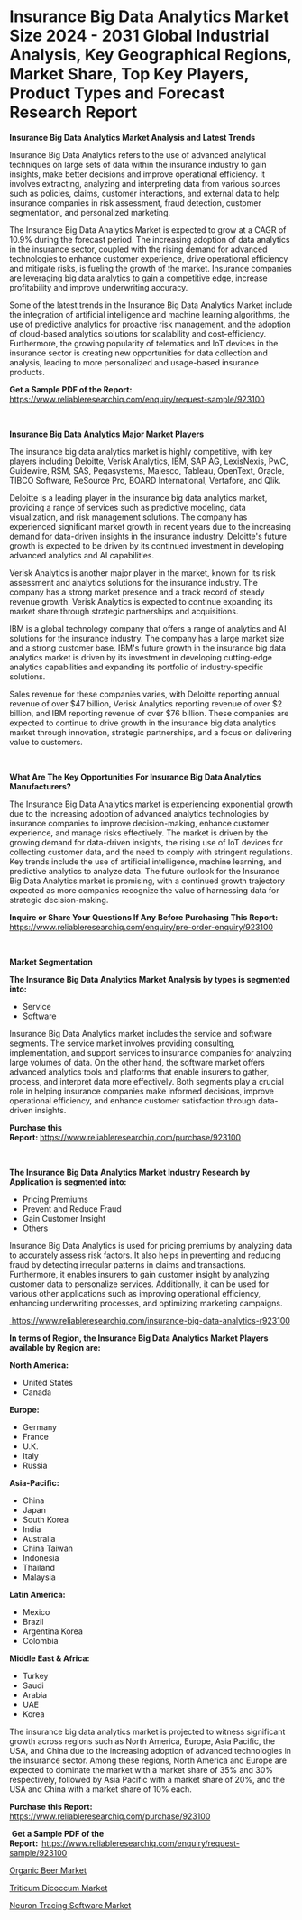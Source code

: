 <p><h1>Insurance Big Data Analytics Market Size 2024 - 2031 Global Industrial Analysis, Key Geographical Regions, Market Share, Top Key Players, Product Types and Forecast Research Report</h1></p><p><strong>Insurance Big Data Analytics Market Analysis and Latest Trends</strong></p>
<p><p>Insurance Big Data Analytics refers to the use of advanced analytical techniques on large sets of data within the insurance industry to gain insights, make better decisions and improve operational efficiency. It involves extracting, analyzing and interpreting data from various sources such as policies, claims, customer interactions, and external data to help insurance companies in risk assessment, fraud detection, customer segmentation, and personalized marketing.</p><p>The Insurance Big Data Analytics Market is expected to grow at a CAGR of 10.9% during the forecast period. The increasing adoption of data analytics in the insurance sector, coupled with the rising demand for advanced technologies to enhance customer experience, drive operational efficiency and mitigate risks, is fueling the growth of the market. Insurance companies are leveraging big data analytics to gain a competitive edge, increase profitability and improve underwriting accuracy.</p><p>Some of the latest trends in the Insurance Big Data Analytics Market include the integration of artificial intelligence and machine learning algorithms, the use of predictive analytics for proactive risk management, and the adoption of cloud-based analytics solutions for scalability and cost-efficiency. Furthermore, the growing popularity of telematics and IoT devices in the insurance sector is creating new opportunities for data collection and analysis, leading to more personalized and usage-based insurance products.</p></p>
<p><strong>Get a Sample PDF of the Report:&nbsp;</strong> <a href="https://www.reliableresearchiq.com/enquiry/request-sample/923100">https://www.reliableresearchiq.com/enquiry/request-sample/923100</a></p>
<p>&nbsp;</p>
<p><strong>Insurance Big Data Analytics Major Market Players</strong></p>
<p><p>The insurance big data analytics market is highly competitive, with key players including Deloitte, Verisk Analytics, IBM, SAP AG, LexisNexis, PwC, Guidewire, RSM, SAS, Pegasystems, Majesco, Tableau, OpenText, Oracle, TIBCO Software, ReSource Pro, BOARD International, Vertafore, and Qlik.</p><p>Deloitte is a leading player in the insurance big data analytics market, providing a range of services such as predictive modeling, data visualization, and risk management solutions. The company has experienced significant market growth in recent years due to the increasing demand for data-driven insights in the insurance industry. Deloitte's future growth is expected to be driven by its continued investment in developing advanced analytics and AI capabilities.</p><p>Verisk Analytics is another major player in the market, known for its risk assessment and analytics solutions for the insurance industry. The company has a strong market presence and a track record of steady revenue growth. Verisk Analytics is expected to continue expanding its market share through strategic partnerships and acquisitions.</p><p>IBM is a global technology company that offers a range of analytics and AI solutions for the insurance industry. The company has a large market size and a strong customer base. IBM's future growth in the insurance big data analytics market is driven by its investment in developing cutting-edge analytics capabilities and expanding its portfolio of industry-specific solutions.</p><p>Sales revenue for these companies varies, with Deloitte reporting annual revenue of over $47 billion, Verisk Analytics reporting revenue of over $2 billion, and IBM reporting revenue of over $76 billion. These companies are expected to continue to drive growth in the insurance big data analytics market through innovation, strategic partnerships, and a focus on delivering value to customers.</p></p>
<p>&nbsp;</p>
<p><strong>What Are The Key Opportunities For Insurance Big Data Analytics Manufacturers?</strong></p>
<p><p>The Insurance Big Data Analytics market is experiencing exponential growth due to the increasing adoption of advanced analytics technologies by insurance companies to improve decision-making, enhance customer experience, and manage risks effectively. The market is driven by the growing demand for data-driven insights, the rising use of IoT devices for collecting customer data, and the need to comply with stringent regulations. Key trends include the use of artificial intelligence, machine learning, and predictive analytics to analyze data. The future outlook for the Insurance Big Data Analytics market is promising, with a continued growth trajectory expected as more companies recognize the value of harnessing data for strategic decision-making.</p></p>
<p><strong>Inquire or Share Your Questions If Any Before Purchasing This Report:</strong> <a href="https://www.reliableresearchiq.com/enquiry/pre-order-enquiry/923100">https://www.reliableresearchiq.com/enquiry/pre-order-enquiry/923100</a></p>
<p>&nbsp;</p>
<p><strong>Market Segmentation</strong></p>
<p><strong>The Insurance Big Data Analytics Market Analysis by types is segmented into:</strong></p>
<p><ul><li>Service</li><li>Software</li></ul></p>
<p><p>Insurance Big Data Analytics market includes the service and software segments. The service market involves providing consulting, implementation, and support services to insurance companies for analyzing large volumes of data. On the other hand, the software market offers advanced analytics tools and platforms that enable insurers to gather, process, and interpret data more effectively. Both segments play a crucial role in helping insurance companies make informed decisions, improve operational efficiency, and enhance customer satisfaction through data-driven insights.</p></p>
<p><strong>Purchase this Report:&nbsp;</strong><a href="https://www.reliableresearchiq.com/purchase/923100">https://www.reliableresearchiq.com/purchase/923100</a></p>
<p>&nbsp;</p>
<p><strong>The Insurance Big Data Analytics Market Industry Research by Application is segmented into:</strong></p>
<p><ul><li>Pricing Premiums</li><li>Prevent and Reduce Fraud</li><li>Gain Customer Insight</li><li>Others</li></ul></p>
<p><p>Insurance Big Data Analytics is used for pricing premiums by analyzing data to accurately assess risk factors. It also helps in preventing and reducing fraud by detecting irregular patterns in claims and transactions. Furthermore, it enables insurers to gain customer insight by analyzing customer data to personalize services. Additionally, it can be used for various other applications such as improving operational efficiency, enhancing underwriting processes, and optimizing marketing campaigns.</p></p>
<p><a href="https://www.reliableresearchiq.com/insurance-big-data-analytics-r923100">&nbsp;https://www.reliableresearchiq.com/insurance-big-data-analytics-r923100</a></p>
<p><strong>In terms of Region, the Insurance Big Data Analytics Market Players available by Region are:</strong></p>
<p>
    <p> <strong> North America: </strong>
        <ul>
            <li>United States</li>
            <li>Canada</li>
        </ul>
        </p> 
    <p> <strong> Europe: </strong>
        <ul>
            <li>Germany</li>
            <li>France</li>
            <li>U.K.</li>
            <li>Italy</li>
            <li>Russia</li>
        </ul>
        </p> 
    <p> <strong> Asia-Pacific: </strong>
        <ul>
            <li>China</li>
            <li>Japan</li>
            <li>South Korea</li>
            <li>India</li>
            <li>Australia</li>
            <li>China Taiwan</li>
            <li>Indonesia</li>
            <li>Thailand</li>
            <li>Malaysia</li>
        </ul>
        </p> 
    <p> <strong> Latin America: </strong>
        <ul>
            <li>Mexico</li>
            <li>Brazil</li>
            <li>Argentina Korea</li>
            <li>Colombia</li>
        </ul>
        </p> 
    <p> <strong> Middle East & Africa: </strong>
        <ul>
            <li>Turkey</li>
            <li>Saudi</li>
            <li>Arabia</li>
            <li>UAE</li>
            <li>Korea</li>
        </ul>
    </p>
    </p>
<p><p>The insurance big data analytics market is projected to witness significant growth across regions such as North America, Europe, Asia Pacific, the USA, and China due to the increasing adoption of advanced technologies in the insurance sector. Among these regions, North America and Europe are expected to dominate the market with a market share of 35% and 30% respectively, followed by Asia Pacific with a market share of 20%, and the USA and China with a market share of 10% each.</p></p>
<p><strong>Purchase this Report: </strong><a href="https://www.reliableresearchiq.com/purchase/923100">https://www.reliableresearchiq.com/purchase/923100</a></p>
<p>&nbsp;<strong>Get a Sample PDF of the Report:&nbsp;&nbsp;</strong><a href="https://www.reliableresearchiq.com/enquiry/request-sample/923100">https://www.reliableresearchiq.com/enquiry/request-sample/923100</a></p>
<p><strong></strong></p>
<p><p><a href="https://medium.com/@sura.dutkadut/emerging-trends-in-organic-beer-market-global-outlook-and-future-prospects-from-2024-2031-ecf407f529c2">Organic Beer Market</a></p><p><a href="https://medium.com/@adam.churchill89678/triticum-dicoccum-market-global-market-share-and-ranking-overall-sales-and-demand-forecast-2024-261d7adff2c0">Triticum Dicoccum Market</a></p><p><a href="https://github.com/moyahfrancoestellec51j635wcx/Market-Research-Report-List-3/blob/main/neuron-tracing-software-market.md">Neuron Tracing Software Market</a></p></p>